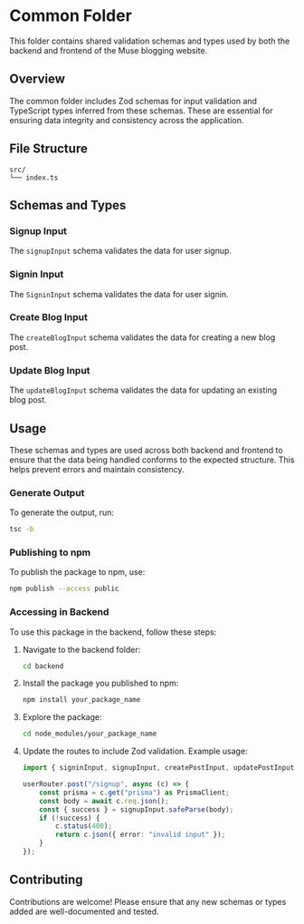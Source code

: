 # Common Folder

This folder contains shared validation schemas and types used by both the backend and frontend of the Muse blogging website.

## Overview

The common folder includes Zod schemas for input validation and TypeScript types inferred from these schemas. These are essential for ensuring data integrity and consistency across the application.

## File Structure

```plaintext
src/
└── index.ts
```

## Schemas and Types

### Signup Input

The `signupInput` schema validates the data for user signup.

### Signin Input

The `SigninInput` schema validates the data for user signin.

### Create Blog Input

The `createBlogInput` schema validates the data for creating a new blog post.

### Update Blog Input

The `updateBlogInput` schema validates the data for updating an existing blog post.

## Usage

These schemas and types are used across both backend and frontend to ensure that the data being handled conforms to the expected structure. This helps prevent errors and maintain consistency.

### Generate Output

To generate the output, run:

```bash
tsc -b
```

### Publishing to npm

To publish the package to npm, use:

```bash
npm publish --access public
```

### Accessing in Backend

To use this package in the backend, follow these steps:

1. Navigate to the backend folder:

    ```bash
    cd backend
    ```

2. Install the package you published to npm:

    ```bash
    npm install your_package_name
    ```

3. Explore the package:

    ```bash
    cd node_modules/your_package_name
    ```

4. Update the routes to include Zod validation. Example usage:

    ```typescript
    import { signinInput, signupInput, createPostInput, updatePostInput } from "@muse/common-app";

    userRouter.post("/signup", async (c) => {
        const prisma = c.get("prisma") as PrismaClient;
        const body = await c.req.json();
        const { success } = signupInput.safeParse(body);
        if (!success) {
            c.status(400);
            return c.json({ error: "invalid input" });
        }
    });
    ```

## Contributing

Contributions are welcome! Please ensure that any new schemas or types added are well-documented and tested.

<!-- ## License

This project is licensed under the MIT License. -->